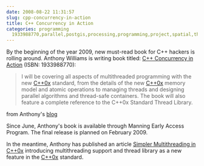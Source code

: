 ```yaml
---
date: 2008-08-22 11:31:57
slug: cpp-concurrency-in-action
title: C++ Concurrency in Action
categories: programming
  1933988770,parallel,postgis,processing,programming,project,spatial,threading'
---
```


By the beginning of the year 2009, new must-read book for C++ hackers is rolling around. Anthony Williams is writing book titled: [C++ Concurrency in Action](http://www.manning.com/williams/) (ISBN: 1933988770):



> I will be covering all aspects of multithreaded programming with the new [C++0x](http://en.wikipedia.org/wiki/C%2B%2B0x) standard, from the details of the new [C++0x](http://www.open-std.org/jtc1/sc22/wg21/docs/papers/2008/n2705.html) memory model and atomic operations to managing threads and designing parallel algorithms and thread-safe containers. The book will also feature a complete reference to the C++0x Standard Thread Library.





from Anthony's [blog](http://www.justsoftwaresolutions.co.uk/news/c++-concurrency-in-action-early-access.html)






Since June, Anthony's book is available through Manning Early Access Program. The final release is planned on February 2009.





In the meantime, Anthony has published an article [Simpler Multithreading in C++0x](http://www.devx.com/SpecialReports/Article/38883) introducing multithreading support and thread library as a new feature in the [C++0x](http://herbsutter.wordpress.com/2007/02/07/iso-c0x-complete-public-review-draft-in-october-2007/trackback/) standard.
